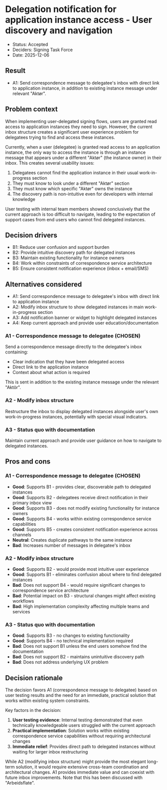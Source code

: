 # Delegation notification for application instance access - User discovery and navigation

- Status: Accepted
- Deciders: Signing Task Force
- Date: 2025-12-06

## Result

- A1: Send correspondence message to delegatee's inbox with direct link to application instance, in addition to existing instance message under relevant "Aktør".

## Problem context

When implementing user-delegated signing flows, users are granted read access to application instances they need to sign. However, the current inbox structure creates a significant user experience problem for delegatees trying to find and access these instances.

Currently, when a user (delegatee) is granted read access to an application instance, the only way to access the instance is through an instance message that appears under a different "Aktør" (the instance owner) in their inbox. This creates several usability issues:

1. Delegatees cannot find the application instance in their usual work-in-progress section
2. They must know to look under a different "Aktør" section
3. They must know which specific "Aktør" owns the instance
4. The discovery path is non-intuitive even for developers with internal knowledge

User testing with internal team members showed conclusively that the current approach is too difficult to navigate, leading to the expectation of support cases from end users who cannot find delegated instances.

## Decision drivers

- B1: Reduce user confusion and support burden
- B2: Provide intuitive discovery path for delegated instances
- B3: Maintain existing functionality for instance owners
- B4: Work within constraints of correspondence service architecture
- B5: Ensure consistent notification experience (inbox + email/SMS)

## Alternatives considered

- A1: Send correspondence message to delegatee's inbox with direct link to application instance
- A2: Modify inbox structure to show delegated instances in main work-in-progress section
- A3: Add notification banner or widget to highlight delegated instances
- A4: Keep current approach and provide user education/documentation

### A1 - Correspondence message to delegatee (CHOSEN)

Send a correspondence message directly to the delegatee's inbox containing:
- Clear indication that they have been delegated access
- Direct link to the application instance
- Context about what action is required

This is sent in addition to the existing instance message under the relevant "Aktör".

### A2 - Modify inbox structure

Restructure the inbox to display delegated instances alongside user's own work-in-progress instances, potentially with special visual indicators.

### A3 - Status quo with documentation

Maintain current approach and provide user guidance on how to navigate to delegated instances.

## Pros and cons

### A1 - Correspondence message to delegatee (CHOSEN)

- **Good**: Supports B1 - provides clear, discoverable path to delegated instances
- **Good**: Supports B2 - delegatees receive direct notification in their primary inbox view
- **Good**: Supports B3 - does not modify existing functionality for instance owners
- **Good**: Supports B4 - works within existing correspondence service capabilities
- **Good**: Supports B5 - creates consistent notification experience across channels
- **Neutral**: Creates duplicate pathways to the same instance
- **Bad**: Increases number of messages in delegatee's inbox

### A2 - Modify inbox structure

- **Good**: Supports B2 - would provide most intuitive user experience
- **Good**: Supports B1 - eliminates confusion about where to find delegated instances
- **Bad**: Does not support B4 - would require significant changes to correspondence service architecture
- **Bad**: Potential impact on B3 - structural changes might affect existing workflows
- **Bad**: High implementation complexity affecting multiple teams and services

### A3 - Status quo with documentation

- **Good**: Supports B3 - no changes to existing functionality
- **Good**: Supports B4 - no technical implementation required
- **Bad**: Does not support B1 unless the end users somehow find the documentation
- **Bad**: Does not support B2 - maintains unintuitive discovery path
- **Bad**: Does not address underlying UX problem

## Decision rationale

The decision favors A1 (correspondence message to delegatee) based on user testing results and the need for an immediate, practical solution that works within existing system constraints.

Key factors in the decision:
1. **User testing evidence**: Internal testing demonstrated that even technically knowledgeable users struggled with the current approach
2. **Practical implementation**: Solution works within existing correspondence service capabilities without requiring architectural changes
3. **Immediate relief**: Provides direct path to delegated instances without waiting for larger inbox restructuring

While A2 (modifying inbox structure) might provide the most elegant long-term solution, it would require extensive cross-team coordination and architectural changes. A1 provides immediate value and can coexist with future inbox improvements. Note that this has been discussed with "Arbeidsflate".
